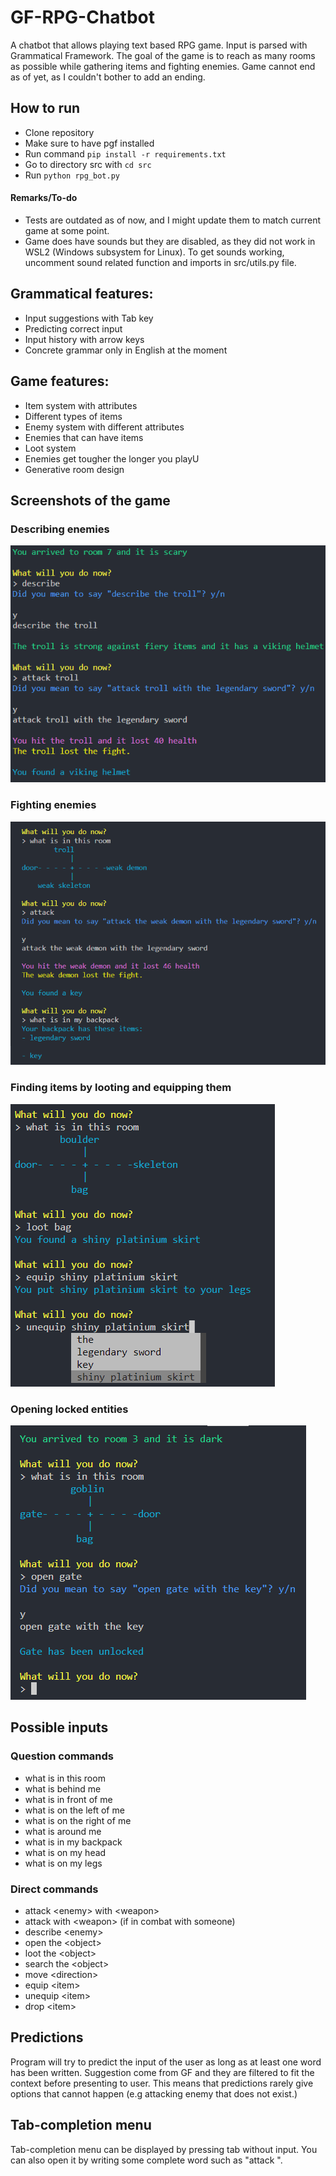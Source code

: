 # GF-RPG-Chatbot

A chatbot that allows playing text based RPG game. Input is parsed with Grammatical Framework.
The goal of the game is to reach as many rooms as possible while gathering items and fighting enemies.
Game cannot end as of yet, as I couldn't bother to add an ending.

## How to run

- Clone repository
- Make sure to have pgf installed
- Run command `pip install -r requirements.txt`
- Go to directory src with `cd src`
- Run `python rpg_bot.py`

#### Remarks/To-do

- Tests are outdated as of now, and I might update them to match current game at some point.
- Game does have sounds but they are disabled, as they did not work in WSL2 (Windows subsystem for Linux).
  To get sounds working, uncomment sound related function and imports in src/utils.py file.

## Grammatical features:

- Input suggestions with Tab key
- Predicting correct input
- Input history with arrow keys
- Concrete grammar only in English at the moment

## Game features:

- Item system with attributes
- Different types of items
- Enemy system with different attributes
- Enemies that can have items
- Loot system
- Enemies get tougher the longer you playU
- Generative room design

## Screenshots of the game

### Describing enemies

![localImage](./images/describe.png)

### Fighting enemies

![localImage](./images/battle.png)

### Finding items by looting and equipping them

![localImage](./images/items.png)

### Opening locked entities

![localImage](./images/opening.png)

## Possible inputs

### Question commands

- what is in this room
- what is behind me
- what is in front of me
- what is on the left of me
- what is on the right of me
- what is around me
- what is in my backpack
- what is on my head
- what is on my legs

### Direct commands

- attack \<enemy\> with \<weapon\>
- attack with \<weapon\> (if in combat with someone)
- describe \<enemy\>
- open the \<object\>
- loot the \<object\>
- search the \<object\>
- move \<direction\>
- equip \<item\>
- unequip \<item\>
- drop \<item\>

## Predictions

Program will try to predict the input of the user as long as at least one word has been written.
Suggestion come from GF and they are filtered to fit the context before presenting to user.
This means that predictions rarely give options that cannot happen (e.g attacking enemy that does not exist.)

## Tab-completion menu

Tab-completion menu can be displayed by pressing tab without input.
You can also open it by writing some complete word such as "attack ".

